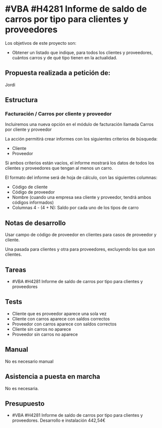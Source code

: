 # #VBA #H4281 Informe de saldo de carros por tipo para clientes y proveedores

Los objetivos de este proyecto son:
+ Obtener un listado que indique, para todos los clientes y proveedores, cuántos carros y de qué tipo tienen en la actualidad.

## Propuesta realizada a petición de:
Jordi

## Estructura

### Facturación / Carros por cliente y proveedor
Incluiremos una nueva opción en el módulo de facturación llamada Carros por cliente y proveedor

La acción permitirá crear informes con los siguientes criterios de búsqueda:

+ Cliente
+ Proveedor

Si ambos criterios están vacíos, el informe mostrará los datos de todos los clientes y proveedores que tengan al menos un carro.

El formato del informe será de hoja de cálculo, con las siguientes columnas:

+ Código de cliente
+ Código de proveedor
+ Nombre (cuando una empresa sea cliente y proveedor, tendrá ambos códigos informados)
+ Columnas 4 - (4 + N): Saldo por cada uno de los tipos de carro

## Notas de desarrollo
Usar campo de código de proveedor en clientes para casos de proveedor y cliente.

Una pasada para clientes y otra para proveedores, excluyendo los que son clientes.

## Tareas
* #VBA #H4281 Informe de saldo de carros por tipo para clientes y proveedores


## Tests
+ Cliente que es proveedor aparece una sola vez
+ Cliente con carros aparece con saldos correctos
+ Proveedor con carros aparece con saldos correctos
+ Cliente sin carros no aparece
+ Proveedor sin carros no aparece

## Manual
No es necesario manual

## Asistencia a puesta en marcha
No es necesaria.

## Presupuesto
* #VBA #H4281 Informe de saldo de carros por tipo para clientes y proveedores. Desarrollo e instalación 442,54€